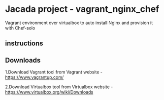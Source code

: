 # Jacada project - vagrant_nginx_chef
Vagrant environment over virtualbox to auto install Nginx and provision it with Chef-solo

instructions
-----

Downloads
---

1.Download Vagrant tool from Vagrant website - https://www.vagrantup.com/

2.Download Virtualbox tool from Virtualbox website - https://www.virtualbox.org/wiki/Downloads  
